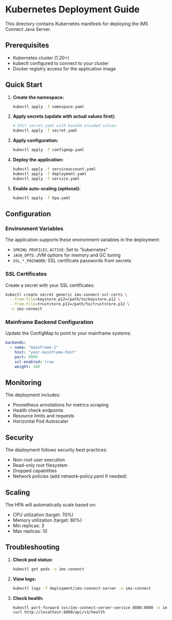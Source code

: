 # Kubernetes Deployment Guide

This directory contains Kubernetes manifests for deploying the IMS Connect Java Server.

## Prerequisites

- Kubernetes cluster (1.20+)
- kubectl configured to connect to your cluster
- Docker registry access for the application image

## Quick Start

1. **Create the namespace:**
   ```bash
   kubectl apply -f namespace.yaml
   ```

2. **Apply secrets (update with actual values first):**
   ```bash
   # Edit secret.yaml with base64 encoded values
   kubectl apply -f secret.yaml
   ```

3. **Apply configuration:**
   ```bash
   kubectl apply -f configmap.yaml
   ```

4. **Deploy the application:**
   ```bash
   kubectl apply -f serviceaccount.yaml
   kubectl apply -f deployment.yaml
   kubectl apply -f service.yaml
   ```

5. **Enable auto-scaling (optional):**
   ```bash
   kubectl apply -f hpa.yaml
   ```

## Configuration

### Environment Variables

The application supports these environment variables in the deployment:

- `SPRING_PROFILES_ACTIVE`: Set to "kubernetes"
- `JAVA_OPTS`: JVM options for memory and GC tuning
- `SSL_*_PASSWORD`: SSL certificate passwords from secrets

### SSL Certificates

Create a secret with your SSL certificates:

```bash
kubectl create secret generic ims-connect-ssl-certs \
  --from-file=keystore.p12=/path/to/keystore.p12 \
  --from-file=truststore.p12=/path/to/truststore.p12 \
  -n ims-connect
```

### Mainframe Backend Configuration

Update the ConfigMap to point to your mainframe systems:

```yaml
backends:
  - name: "mainframe-1"
    host: "your-mainframe-host"
    port: 9999
    ssl-enabled: true
    weight: 100
```

## Monitoring

The deployment includes:

- Prometheus annotations for metrics scraping
- Health check endpoints
- Resource limits and requests
- Horizontal Pod Autoscaler

## Security

The deployment follows security best practices:

- Non-root user execution
- Read-only root filesystem
- Dropped capabilities
- Network policies (add network-policy.yaml if needed)

## Scaling

The HPA will automatically scale based on:
- CPU utilization (target: 70%)
- Memory utilization (target: 80%)
- Min replicas: 3
- Max replicas: 10

## Troubleshooting

1. **Check pod status:**
   ```bash
   kubectl get pods -n ims-connect
   ```

2. **View logs:**
   ```bash
   kubectl logs -f deployment/ims-connect-server -n ims-connect
   ```

3. **Check health:**
   ```bash
   kubectl port-forward svc/ims-connect-server-service 8080:8080 -n ims-connect
   curl http://localhost:8080/api/v1/health
   ```